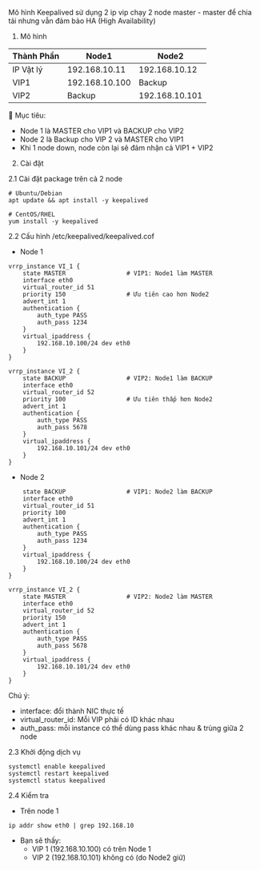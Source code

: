 Mô hình Keepalived sử dụng 2 ip vip chạy 2 node master - master để chia tải nhưng vẫn đảm bảo HA (High Availability)

1. Mô hình

| Thành Phần| Node1 | Node2|
|-----------|-------|------|
| IP Vật lý | 192.168.10.11| 192.168.10.12|
|VIP1       | 192.168.10.100 | Backup |
|VIP2       | Backup         | 192.168.10.101|

📌 Mục tiêu:
- Node 1 là MASTER cho VIP1 và BACKUP cho VIP2
- Node 2 là Backup cho VIP 2 và MASTER cho VIP1
- Khi 1 node down, node còn lại sẽ đảm nhận cả VIP1 + VIP2

2. Cài đặt

2.1 Cài đặt package trên cả 2 node
```
# Ubuntu/Debian
apt update && apt install -y keepalived

# CentOS/RHEL
yum install -y keepalived
```

2.2 Cấu hình /etc/keepalived/keepalived.cof

* Node 1
```
vrrp_instance VI_1 {
    state MASTER                 # VIP1: Node1 làm MASTER
    interface eth0
    virtual_router_id 51
    priority 150                 # Ưu tiên cao hơn Node2
    advert_int 1
    authentication {
        auth_type PASS
        auth_pass 1234
    }
    virtual_ipaddress {
        192.168.10.100/24 dev eth0
    }
}

vrrp_instance VI_2 {
    state BACKUP                 # VIP2: Node1 làm BACKUP
    interface eth0
    virtual_router_id 52
    priority 100                 # Ưu tiên thấp hơn Node2
    advert_int 1
    authentication {
        auth_type PASS
        auth_pass 5678
    }
    virtual_ipaddress {
        192.168.10.101/24 dev eth0
    }
}
```

* Node 2
```vrrp_instance VI_1 {
    state BACKUP                 # VIP1: Node2 làm BACKUP
    interface eth0
    virtual_router_id 51
    priority 100
    advert_int 1
    authentication {
        auth_type PASS
        auth_pass 1234
    }
    virtual_ipaddress {
        192.168.10.100/24 dev eth0
    }
}

vrrp_instance VI_2 {
    state MASTER                 # VIP2: Node2 làm MASTER
    interface eth0
    virtual_router_id 52
    priority 150
    advert_int 1
    authentication {
        auth_type PASS
        auth_pass 5678
    }
    virtual_ipaddress {
        192.168.10.101/24 dev eth0
    }
}
```

Chú ý:
- interface: đổi thành NIC thực tế
- virtual_router_id: Mỗi VIP phải có ID khác nhau
- auth_pass: mỗi instance có thể dùng pass khác nhau & trùng giữa 2 node

2.3 Khởi động dịch vụ
```
systemctl enable keepalived
systemctl restart keepalived
systemctl status keepalived
```

2.4 Kiểm tra
* Trên node 1
```
ip addr show eth0 | grep 192.168.10
```

- Bạn sẽ thấy:
  + VIP 1 (192.168.10.100) có trên Node 1
  + VIP 2 (192.168.10.101) không có (do Node2 giữ)
